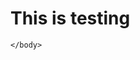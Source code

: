 <html>
	<head>
		<title>Page Title</title>
	</head>
	<body>
	<h1>This is testing</h1>
	
	</body>
</html>

